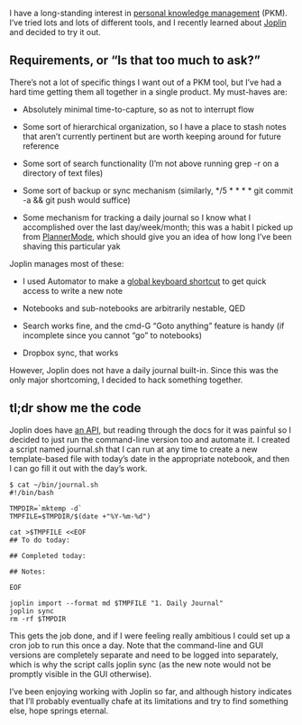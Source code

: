 <!--
.. title: Automating a daily journal with Joplin
.. slug: automating-a-daily-journal-with-joplin
.. date: 2019-11-30 12:00:00 UTC-07:00
.. tags: 
.. category: personal knowledge management
.. link: 
.. description: 
.. type: text
-->

I have a long-standing interest in [personal knowledge management](https://en.wikipedia.org/wiki/Personal_knowledge_management) (PKM). I’ve tried lots and lots of different tools, and I recently learned about [Joplin](https://joplinapp.org/) and decided to try it out.

## Requirements, or “Is that too much to ask?”

There’s not a lot of specific things I want out of a PKM tool, but I’ve had a hard time getting them all together in a single product. My must-haves are:

* Absolutely minimal time-to-capture, so as not to interrupt flow

* Some sort of hierarchical organization, so I have a place to stash notes that aren’t currently pertinent but are worth keeping around for future reference

* Some sort of search functionality (I’m not above running grep -r on a directory of text files)

* Some sort of backup or sync mechanism (similarly, */5 * * * * git commit -a && git push would suffice)

* Some mechanism for tracking a daily journal so I know what I accomplished over the last day/week/month; this was a habit I picked up from [PlannerMode](https://www.emacswiki.org/emacs/PlannerMode), which should give you an idea of how long I’ve been shaving this particular yak

Joplin manages most of these:

* I used Automator to make a [global keyboard shortcut](https://appleinsider.com/articles/18/03/14/how-to-create-keyboard-shortcuts-to-launch-apps-in-macos-using-automator) to get quick access to write a new note

* Notebooks and sub-notebooks are arbitrarily nestable, QED

* Search works fine, and the cmd-G “Goto anything” feature is handy (if incomplete since you cannot “go” to notebooks)

* Dropbox sync, that works

However, Joplin does not have a daily journal built-in. Since this was the only major shortcoming, I decided to hack something together.

## tl;dr show me the code

Joplin does have [an API](https://github.com/laurent22/joplin/blob/master/readme/api.md), but reading through the docs for it was painful so I decided to just run the command-line version too and automate it. I created a script named journal.sh that I can run at any time to create a new template-based file with today’s date in the appropriate notebook, and then I can go fill it out with the day’s work.

    $ cat ~/bin/journal.sh
    #!/bin/bash

    TMPDIR=`mktemp -d`
    TMPFILE=$TMPDIR/$(date +"%Y-%m-%d")

    cat >$TMPFILE <<EOF
    ## To do today:

    ## Completed today:

    ## Notes:

    EOF

    joplin import --format md $TMPFILE "1. Daily Journal"
    joplin sync
    rm -rf $TMPDIR

This gets the job done, and if I were feeling really ambitious I could set up a cron job to run this once a day. Note that the command-line and GUI versions are completely separate and need to be logged into separately, which is why the script calls joplin sync (as the new note would not be promptly visible in the GUI otherwise).

I’ve been enjoying working with Joplin so far, and although history indicates that I’ll probably eventually chafe at its limitations and try to find something else, hope springs eternal.
